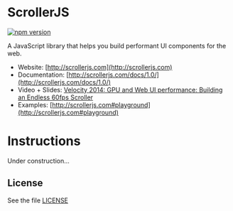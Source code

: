 ScrollerJS
==========

[![npm version](https://img.shields.io/npm/v/scrollerjs.svg)](https://www.npmjs.com/package/ng2-redux)

A JavaScript library that helps you build performant UI components for the web.

- Website: [http://scrollerjs.com](http://scrollerjs.com)
- Documentation: [http://scrollerjs.com/docs/1.0/](http://scrollerjs.com/docs/1.0/)
- Video + Slides: [Velocity 2014: GPU and Web UI performance: Building an Endless 60fps Scroller](https://www.youtube.com/watch?v=VAOPi9C8674])
- Examples: [http://scrollerjs.com#playground](http://scrollerjs.com#playground)

Instructions
=============
Under construction...

## License
See the file [LICENSE](https://github.com/forcedotcom/scrollerjs/blob/master/LICENSE)
